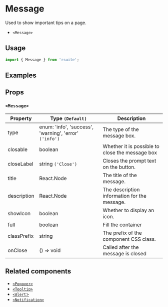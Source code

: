 # Message

Used to show important tips on a page.

* `<Message>`

## Usage

```js
import { Message } from 'rsuite';
```

## Examples

<!--{demo}-->

## Props

### `<Message>`

| Property    | Type `(Default)`                                       | Description                                     |
| ----------- | ------------------------------------------------------ | ----------------------------------------------- |
| type        | enum: 'info', 'success', 'warning', 'error' `('info')` | The type of the message box.                    |
| closable    | boolean                                                | Whether it is possible to close the message box |
| closeLabel  | string `('Close')`                                     | Closes the prompt text on the button.           |
| title       | React.Node                                             | The title of the message.                       |
| description | React.Node                                             | The description information for the message.    |
| showIcon    | boolean                                                | Whether to display an icon.                     |
| full        | boolean                                                | Fill the container                              |
| classPrefix | string                                                 | The prefix of the component CSS class.          |
| onClose     | () => void                                             | Called after the message is closed              |



## Related components

* [`<Popover>`](./popover)
* [`<Tooltip>`](./tooltip)
* [`<Alert`>](./alert)
* [`<Notification>`](./notification)
